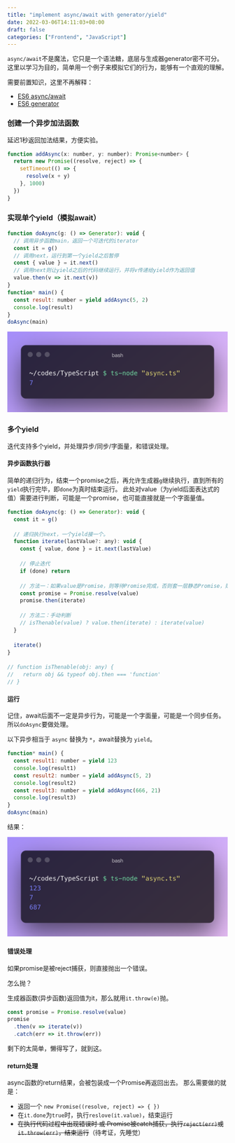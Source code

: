 ```yaml
---
title: "implement async/await with generator/yield"
date: 2022-03-06T14:11:03+08:00
draft: false
categories: ["Frontend", "JavaScript"]
---
```


`async/await`不是魔法，它只是一个语法糖，底层与生成器generator密不可分。
这里以学习为目的，简单用一个例子来模拟它们的行为，能够有一个直观的理解。

需要前置知识，这里不再解释：
- [ES6 async/await](https://www.google.com/search?q=es6+async%2Fawait)
- [ES6 generator](https://www.google.com/search?q=es6+generator)

### 创建一个异步加法函数
延迟1秒返回加法结果，方便实验。
```js
function addAsync(x: number, y: number): Promise<number> {
  return new Promise((resolve, reject) => {
    setTimeout(() => {
      resolve(x + y)
    }, 1000)
  })
}
```
### 实现单个yield（模拟await）
```js
function doAsync(g: () => Generator): void {
  // 调用异步函数main，返回一个可迭代的iterator
  const it = g()
  // 调用next，运行到第一个yield之后暂停
  const { value } = it.next()
  // 调用next则让yield之后的代码继续运行，并将v传递给yield作为返回值
  value.then(v => it.next(v))
}
function* main() {
  const result: number = yield addAsync(5, 2)
  console.log(result)
}
doAsync(main)
```
![bash](/images/2022-03-06-14-54-29.png)

### 多个yield
迭代支持多个yield，并处理异步/同步/字面量，和错误处理。
#### 异步函数执行器
简单的递归行为，结束一个promise之后，再允许生成器`g`继续执行，直到所有的`yield`执行完毕，即`done`为真时结束运行。
此处对value（为yield后面表达式的值）需要进行判断，可能是一个promise，也可能直接就是一个字面量值。
```js
function doAsync(g: () => Generator): void {
  const it = g()

  // 递归执行next，一个yield接一个。
  function iterate(lastValue?: any): void {
    const { value, done } = it.next(lastValue)

    // 停止迭代
    if (done) return

    // 方法一：如果value是Promise，则等待Promise完成，否则套一层静态Promise，则可以保证value是thenable的
    const promise = Promise.resolve(value)
    promise.then(iterate)

    // 方法二：手动判断
    // isThenable(value) ? value.then(iterate) : iterate(value)
  }

  iterate()
}

// function isThenable(obj: any) {
//   return obj && typeof obj.then === 'function'
// }
```


#### 运行

记住，await后面不一定是异步行为，可能是一个字面量，可能是一个同步任务。所以`doAsync`要做处理。

以下异步相当于 `async` 替换为 `*`，await替换为 `yield`。
```js
function* main() {
  const result1: number = yield 123
  console.log(result1)
  const result2: number = yield addAsync(5, 2)
  console.log(result2)
  const result3: number = yield addAsync(666, 21)
  console.log(result3)
}
doAsync(main)
```

结果：

![rest](/images/20220306-1.png)


#### 错误处理

如果promise是被reject捕获，则直接抛出一个错误。

怎么抛？

生成器函数(异步函数)返回值为it，那么就用`it.throw(e)`抛。

```js
const promise = Promise.resolve(value)
promise
  .then(v => iterate(v))
  .catch(err => it.throw(err))
```
剩下的太简单，懒得写了，就到这。


#### return处理

async函数的return结果，会被包装成一个Promise再返回出去。
那么需要做的就是：

- 返回一个 `new Promise((resolve, reject) => { })`
- 在`it.done`为`true`时，执行`reslove(it.value)`，结束运行
- ~~在执行代码过程中出现错误时 或 Promise被catch捕获，执行`reject(err)`或`it.throw(err)`，结束运行~~（待考证，先睡觉）
